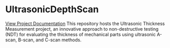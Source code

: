 # UltrasonicDepthScan
[View Project Documentation](./docs/ProjectDocumentation.pdf)
This repository hosts the Ultrasonic Thickness Measurement project, an innovative approach to non-destructive testing (NDT) for evaluating the thickness of mechanical parts using ultrasonic A-scan, B-scan, and C-scan methods. 
